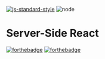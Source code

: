 [![js-standard-style](https://img.shields.io/badge/code%20style-standard-brightgreen.svg?style=flat-square)](http://standardjs.com/)
![node](https://img.shields.io/badge/node-5.5.0-yellow.svg?style=flat-square)

# Server-Side React

[![forthebadge](http://forthebadge.com/images/badges/built-with-love.svg)](http://forthebadge.com)
[![forthebadge](http://forthebadge.com/images/badges/no-ragrets.svg)](http://forthebadge.com)
